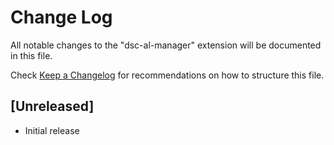 # Change Log

All notable changes to the "dsc-al-manager" extension will be documented in this file.

Check [Keep a Changelog](http://keepachangelog.com/) for recommendations on how to structure this file.

## [Unreleased]

- Initial release